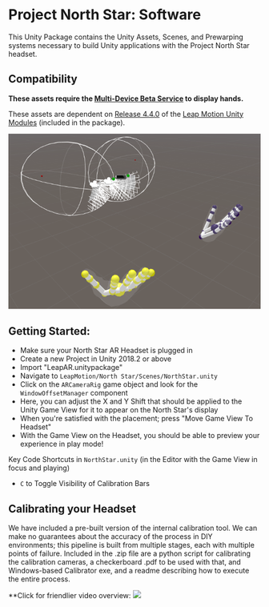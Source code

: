 # Project North Star: Software

This Unity Package contains the Unity Assets, Scenes, and Prewarping systems necessary to build Unity applications with the Project North Star headset.

## Compatibility 

**These assets require the [Multi-Device Beta Service](https://github.com/leapmotion/UnityModules/tree/feat-multi-device/Multidevice%20Service) to display hands.**

These assets are dependent on [Release 4.4.0](https://github.com/leapmotion/UnityModules/pull/1010) of the [Leap Motion Unity Modules](https://github.com/leapmotion/UnityModules) (included in the package). 

[![North Star Starting Scene](/Software/imgs/UnityNorthStarRig.png)](https://github.com/leapmotion/ProjectNorthStar/tree/master/Software)


## Getting Started:
  - Make sure your North Star AR Headset is plugged in
  - Create a new Project in Unity 2018.2 or above
  - Import "LeapAR.unitypackage"
  - Navigate to `LeapMotion/North Star/Scenes/NorthStar.unity`
  - Click on the `ARCameraRig` game object and look for the `WindowOffsetManager` component
  - Here, you can adjust the X and Y Shift that should be applied to the Unity Game View for it to appear on the North Star's display
  - When you're satisfied with the placement; press "Move Game View To Headset"
  - With the Game View on the Headset, you should be able to preview your experience in play mode!
  
  Key Code Shortcuts in `NorthStar.unity` (in the Editor with the Game View in focus and playing)
  - `C` to Toggle Visibility of Calibration Bars


## Calibrating your Headset

We have included a pre-built version of the internal calibration tool.  We can make no guarantees about the accuracy of the process in DIY environments; this pipeline is built from multiple stages, each with multiple points of failure.  Included in the .zip file are a python script for calibrating the calibration cameras, a checkerboard .pdf to be used with that, and Windows-based Calibrator exe, and a readme describing how to execute the entire process.

**Click for friendlier video overview:
[![](http://img.youtube.com/vi/twyUk7MtiHo/0.jpg)](http://www.youtube.com/watch?v=twyUk7MtiHo "Calibration Overview")